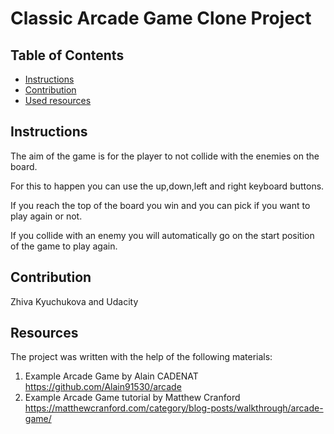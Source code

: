 # Classic Arcade Game Clone Project

## Table of Contents

- [Instructions](#instructions)
- [Contribution](#contribution)
- [Used resources](#resources)


## Instructions

The aim of the game is for the player to not collide with the enemies on the board. 

For this to happen you can use the up,down,left and right keyboard buttons. 

If you reach the top of the board you win and you can pick if you want to play again or not. 

If you collide with an enemy you will automatically go on the start position of the game to play again. 

## Contribution

Zhiva Kyuchukova and Udacity 

## Resources

The project was written with the help of the following materials: 

1. Example Arcade Game by Alain CADENAT https://github.com/Alain91530/arcade
2. Example Arcade Game tutorial by Matthew Cranford https://matthewcranford.com/category/blog-posts/walkthrough/arcade-game/ 